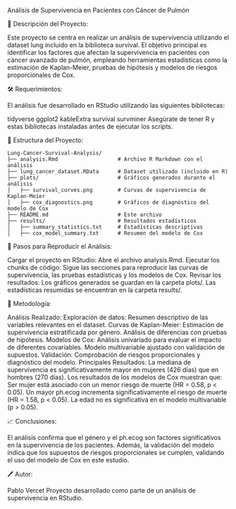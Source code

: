 Análisis de Supervivencia en Pacientes con Cáncer de Pulmón

📄 Descripción del Proyecto:

Este proyecto se centra en realizar un análisis de supervivencia utilizando el dataset lung incluido en la biblioteca survival. El objetivo principal es identificar los factores que afectan la supervivencia en pacientes con cáncer avanzado de pulmón, empleando herramientas estadísticas como la estimación de Kaplan-Meier, pruebas de hipótesis y modelos de riesgos proporcionales de Cox.

🛠️ Requerimientos:

El análisis fue desarrollado en RStudio utilizando las siguientes bibliotecas:

tidyverse
ggplot2
kableExtra
survival
survminer
Asegúrate de tener R y estas bibliotecas instaladas antes de ejecutar los scripts.

📂 Estructura del Proyecto:

``` {r}
Lung-Cancer-Survival-Analysis/
├── analysis.Rmd                   # Archivo R Markdown con el análisis
├── lung_cancer_dataset.RData      # Dataset utilizado (incluido en R)
├── plots/                         # Gráficos generados durante el análisis
│   ├── survival_curves.png        # Curvas de supervivencia de Kaplan-Meier
│   ├── cox_diagnostics.png        # Gráficos de diagnóstico del modelo de Cox
├── README.md                      # Este archivo
├── results/                       # Resultados estadísticos
│   ├── summary_statistics.txt     # Estadísticas descriptivas
│   ├── cox_model_summary.txt      # Resumen del modelo de Cox
```

🚀 Pasos para Reproducir el Análisis:

Cargar el proyecto en RStudio: Abre el archivo analysis.Rmd.
Ejecutar los chunks de código: Sigue las secciones para reproducir las curvas de supervivencia, las pruebas estadísticas y los modelos de Cox.
Revisar los resultados:
Los gráficos generados se guardan en la carpeta plots/.
Las estadísticas resumidas se encuentran en la carpeta results/.

🧪 Metodología:

Análisis Realizado:
Exploración de datos:
Resumen descriptivo de las variables relevantes en el dataset.
Curvas de Kaplan-Meier:
Estimación de supervivencia estratificada por género.
Análisis de diferencias con pruebas de hipótesis.
Modelos de Cox:
Análisis univariado para evaluar el impacto de diferentes covariables.
Modelo multivariable ajustado con validación de supuestos.
Validación:
Comprobación de riesgos proporcionales y diagnóstico del modelo.
Principales Resultados:
La mediana de supervivencia es significativamente mayor en mujeres (426 días) que en hombres (270 días).
Los resultados de los modelos de Cox muestran que:
Ser mujer está asociado con un menor riesgo de muerte (HR = 0.58, p < 0.05).
Un mayor ph.ecog incrementa significativamente el riesgo de muerte (HR = 1.58, p < 0.05).
La edad no es significativa en el modelo multivariable (p > 0.05).

📈 Conclusiones:

El análisis confirma que el género y el ph.ecog son factores significativos en la supervivencia de los pacientes. Además, la validación del modelo indica que los supuestos de riesgos proporcionales se cumplen, validando el uso del modelo de Cox en este estudio.

🖊️ Autor:

Pablo Vercet
Proyecto desarrollado como parte de un análisis de supervivencia en RStudio.
